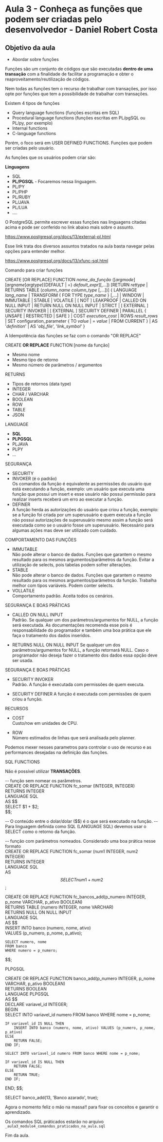 # Aula 3 - Conheça as funções que podem ser criadas pelo desenvolvedor - Daniel Robert Costa

## Objetivo da aula 

* Abordar sobre funções

Funções são um conjunto de códigos que são executadas **dentro de uma transação** com a finalidade de facilitar a programação e obter o 
reaproveitamento/reutilização de códigos.

Nem todas as funções tem o recurso de trabalhar com transações, por isso opte por funções que tem a possibilidade de trabalhar com transações.

Existem 4 tipos de funções 

* Query language functions (funções escritas em SQL)   
* Procedural language functions (funções escritas em PL/pgSQL ou PL/py, por exemplo)   
* Internal functions   
* C-language functions

Porém, o foco será em USER DEFINED FUNCTIONS. Funções que podem ser criadas pelo usuário.

As funções que os usuários podem criar são:

**Linguagens**

* SQL   
* **PL/PGSQL** - Focaremos nessa linguagem.      
* PL/PY   
* PL/PHP   
* PL/RUBY   
* PL/JAVA   
* PL/LUA   
* ....

O PostgreSQL permite escrever essas funções nas linguagens citadas acima e pode ser conferido no link abaixo mais sobre o assunto.

https://www.postgresql.org/docs/13/external-pl.html	

Esse link trata dos diversos assuntos tratados na aula basta navegar pelas opções para entender melhor.   

https://www.postgresql.org/docs/13/xfunc-sql.html

Comando para criar funções 

CREATE [OR REPLACE] FUNCTION 
    *nome_da_função* ([*argmode*][*argname*]*argtype*[{DEFAULT | =} *default_expr*][,...])
    [RETURN *rettype*
     | RETURNS TABLE (*column_name* *column_type* [,...])]
  { LANGUAGE *lang_name*
    | TRANSFORM { FOR TYPE *type_name* } [,...]
    | WINDOW 
    | IMMUTABLE | STABLE | VOLATILE | [ NOT ] LEAKPROOF
    | CALLED ON NULL INPUT | RETURN NULL ON NULL INPUT | STRICT 
    | [ EXTERNAL ] SECURITY INVOKER | [ EXTERNAL ] SECURITY DEFINER
    | PARALLEL { UNSAFE | RESTRICTED | SAFE } 
    | COST *execution_cost*
    | ROWS *result_rows*
    | SET configuration_parameter { TO *value* | = *value* | FROM CURRENT }
    | AS '*definition*'
    | AS '*obj_file*', '*link_symbol*'
  }

A Idempotência das funções se faz com o comando "OR REPLACE"

CREATE **OR REPLACE** FUNCTION [nome da função] 

* Mesmo nome   
* Mesmo tipo de retorno   
* Mesmo número de parâmetros / argumentos

RETURNS 

* Tipos de retornos (data type)   
 * INTEGER   
 * CHAR / VARCHAR   
 * BOOLEAN   
 * ROW   
 * TABLE   
 * JSON 

LANGUAGE 

* **SQL**   
* **PLPGSQL**    
* PLJAVA   
* PLPY   
* ...

SEGURANÇA 

* SECURITY   
 * INVOKER (é o padrão)   
Os comandos da função é equivalente as permissões do usuário que está executando a função, exemplo: um usuário que executa uma função que possui um 
insert e esse usuário não possui permissão para realizar inserts receberá um erro ao executar a função.   
 * DEFINER  
A função herda as autorizações do usuário que criou a função, exemplo: se a função foi criada por um superusuário e quem executa a função não possui 
autorizações de superusuário mesmo assim a função será executada como se o usuário fosse um superusuário. Necessário para algumas ações mas deve ser 
utilizado com cuidado. 

COMPORTAMENTO DAS FUNÇÕES 

* IMMUTABLE      
Não pode alterar o banco de dados. Funções que garantem o mesmo resultado para os mesmos argumentos/parâmetros da função. Evitar a utilização de 
selects, pois tabelas podem sofrer alterações.   
* STABLE   
Não pode alterar o banco de dados. Funções que garantem o mesmo resultado para os mesmos argumentos/parâmetros da função. Trabalha melhor com tipos 
variáveis. Podem conter selects.   
* VOLLATILE   
Comportamento padrão. Aceita todos os cenários.

SEGURANÇA E BOAS PRÁTICAS 

* CALLED ON NULL INPUT   
Padrão. Se qualquer um dos parâmetros/argumentos for NULL, a função será executada. As documentações recomenda esse pois é responsabilidade do 
programador e também uma boa prática que ele faça o tratamento dos dados inseridos.

* RETURNS NULL ON NULL INPUT 
Se qualquer um dos parâmetros/argumentos for NULL, a função retornará NULL. Caso o programador não deseja fazer o tratamento dos dados essa opção 
deve ser usada. 

SEGURANÇA E BOAS PRÁTICAS 

* SECURITY INVOKER   
Padrão. A função é executada com permissões de quem executa.

* SECURITY DEFINER 
A função é executada com permissões de quem criou a função.

RECURSOS 

* COST   
Custo/row em unidades de CPU. 

* ROW   
Número estimados de linhas que será analisada pelo planner.

Podemos mexer nesses parametros para controlar o uso de recurso e as performances desejadas na definição das funções.

SQL FUNCTIONS   

Não é possível utilizar **TRANSAÇÕES**.

-- função sem nomear os parâmetros.   
CREATE OR REPLACE FUNCTION fc_somar (INTEGER, INTEGER)   
RETURNS INTEGER   
LANGUAGE SQL   
AS $$   
    SELECT $1 + $2;   
$$;   

-- O conteúdo entre o dolar/dolar ($$) é o que será executado na função.
-- Para linguagem definida como SQL (LANGUAGE SQL) devemos usar o SELECT como o retorno da função.

-- função com parâmetros nomeados. Considerado uma boa prática nesse formato   
CREATE OR REPLACE FUNCTION fc_somar (num1 INTEGER, num2 INTEGER)   
RETURNS INTEGER   
LANGUAGE SQL   
AS $$ 
    SELECT num1 + num2   
$$;

CREATE OR REPLACE FUNCTION fc_bancos_add(p_numero INTEGER, p_nome VARCHAR, p_ativo BOOLEAN)   
RETURNS TABLE (numero INTEGER, nome VARCHAR)   
RETURNS NULL ON NULL INPUT   
LANGUAGE SQL   
AS $$   
	INSERT INTO banco (numero, nome, ativo)   
	VALUES (p_numero, p_nome, p_ativo);

	SELECT numero, nome   
	FROM banco   
	WHERE numero = p_numero;
$$; 

PLPGSQL 

CREATE OR REPLACE FUNCTION banco_add(p_numero INTEGER, p_nome VARCHAR, p_ativo BOOLEAN)   
RETURNS BOOLEAN     
LANGUAGE PLPGSQL    
AS $$   
DECLARE variavel_id INTEGER;   
BEGIN    
	SELECT INTO variavel_id numero FROM banco WHERE nome = p_nome;   

	IF variavel_id IS NULL THEN    
		INSERT INTO banco (numero, nome, ativo) VALUES (p_numero, p_nome, p_ativo)   
	ELSE   
		RETURN FALSE;   
	END IF;   

	SELECT INTO variavel_id numero FROM banco WHERE nome = p_nome;   
 
	IF variavel_id IS NULL THEN   
		RETURN FALSE;   
	ELSE   
		RETURN TRUE;    
	END IF;   
END; $$;   

SELECT banco_add(13, 'Banco azarado', true);

Agora o momento feliz o mão na massa!! para fixar os conceitos e garantir o aprendizado.

Os comandos SQL práticados estarão no arquivo `_aula3_modulo4_comandos_praticados_na_aula.sql`

Fim da aula.
